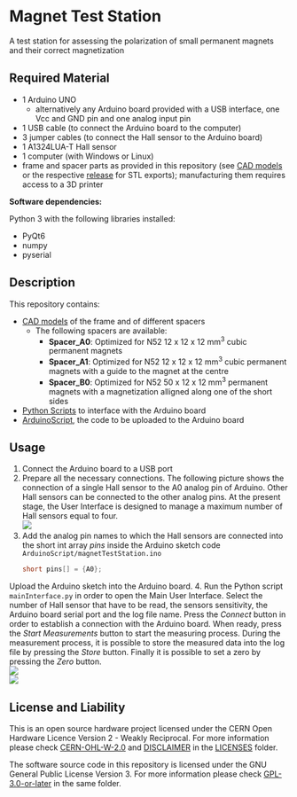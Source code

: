 # Magnet Test Station

A test station for assessing the polarization of small permanent magnets and their correct magnetization 

## Required Material

- 1 Arduino UNO
	- alternatively any Arduino board provided with a USB interface, one Vcc and GND pin and one analog input pin
- 1 USB cable (to connect the Arduino board to the computer)
- 3 jumper cables (to connect the Hall sensor to the Arduino board)
- 1 A1324LUA-T Hall sensor
- 1 computer (with Windows or Linux)
- frame and spacer parts as provided in this repository (see [CAD models](./CAD-Model/) or the respective [release]() for STL exports); manufacturing them requires access to a 3D printer

**Software dependencies:**

Python 3 with the following libraries installed:

- PyQt6
- numpy
- pyserial

## Description

This repository contains:

- [CAD models](./CAD-Model/) of the frame and of different spacers
	- The following spacers are available:
		- **Spacer_A0**: Optimized for N52 12 x 12 x 12 mm<sup>3</sup> cubic permanent magnets
		- **Spacer_A1**: Optimized for N52 12 x 12 x 12 mm<sup>3</sup> cubic permanent magnets with a guide to the magnet at the centre
		- **Spacer_B0**: Optimized for N52 50 x 12 x 12 mm<sup>3</sup> permanent magnets with a magnetization alligned along one of the short sides
- [Python Scripts](./PythonScript/) to interface with the Arduino board
- [ArduinoScript](./ArduinoScript/), the code to be uploaded to the Arduino board

## Usage

1. Connect the Arduino board to a USB port
2. Prepare all the necessary connections. The following picture shows the connection of a single Hall sensor to the A0 analog pin of Arduino. Other Hall sensors can be connected to the other analog pins. At the present stage, the User Interface is designed to manage a maximum number of Hall sensors equal to four.\
![](./docs/images/singleStation-ArduinoConnections.png)
3. Add the analog pin names to which the Hall sensors are connected into the short int array *pins* inside the Arduino sketch code `ArduinoScript/magnetTestStation.ino`
   ```cpp
   short pins[] = {A0};
   ```  
Upload the Arduino sketch into the Arduino board.
4. Run the Python script `mainInterface.py` in order to open the Main User Interface. Select the number of Hall sensor that have to be read, the sensors sensitivity, the Arduino board serial port and the log file name. Press the *Connect* button in order to establish a connection with the Arduino board. When ready, press the *Start Measurements* button to start the measuring process. During the measurement process, it is possible to store the measured data into the log file by pressing the *Store* button. Finally it is possible to set a zero by pressing the *Zero* button.\
![](./docs/images/ScreenshotUserInterface.png)\
![](./docs/images/ScreenshotLogFile.png)

## License and Liability

This is an open source hardware project licensed under the CERN Open Hardware Licence Version 2 - Weakly Reciprocal. For more information please check [CERN-OHL-W-2.0](LICENSES/CERN-OHL-W-2.0) and [DISCLAIMER](LICENSES/DISCLAIMER.pdf) in the [LICENSES](LICENSES/) folder.

The software source code in this repository is licensed under the  GNU General Public License Version 3. For more information please check [GPL-3.0-or-later](LICENSES/GPL-3.0-or-later) in the same folder.
